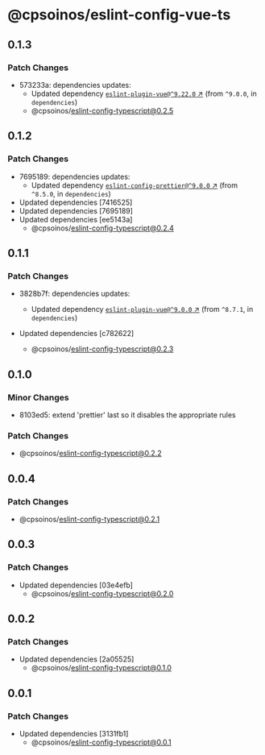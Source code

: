 # @cpsoinos/eslint-config-vue-ts

## 0.1.3

### Patch Changes

- 573233a: dependencies updates:
  - Updated dependency [`eslint-plugin-vue@^9.22.0` ↗︎](https://www.npmjs.com/package/eslint-plugin-vue/v/9.22.0) (from `^9.0.0`, in `dependencies`)
  - @cpsoinos/eslint-config-typescript@0.2.5

## 0.1.2

### Patch Changes

- 7695189: dependencies updates:
  - Updated dependency [`eslint-config-prettier@^9.0.0` ↗︎](https://www.npmjs.com/package/eslint-config-prettier/v/9.0.0) (from `^8.5.0`, in `dependencies`)
- Updated dependencies [7416525]
- Updated dependencies [7695189]
- Updated dependencies [ee5143a]
  - @cpsoinos/eslint-config-typescript@0.2.4

## 0.1.1

### Patch Changes

- 3828b7f: dependencies updates:

  - Updated dependency [`eslint-plugin-vue@^9.0.0` ↗︎](https://www.npmjs.com/package/eslint-plugin-vue/v/9.0.0) (from `^8.7.1`, in `dependencies`)

- Updated dependencies [c782622]
  - @cpsoinos/eslint-config-typescript@0.2.3

## 0.1.0

### Minor Changes

- 8103ed5: extend 'prettier' last so it disables the appropriate rules

### Patch Changes

- @cpsoinos/eslint-config-typescript@0.2.2

## 0.0.4

### Patch Changes

- @cpsoinos/eslint-config-typescript@0.2.1

## 0.0.3

### Patch Changes

- Updated dependencies [03e4efb]
  - @cpsoinos/eslint-config-typescript@0.2.0

## 0.0.2

### Patch Changes

- Updated dependencies [2a05525]
  - @cpsoinos/eslint-config-typescript@0.1.0

## 0.0.1

### Patch Changes

- Updated dependencies [3131fb1]
  - @cpsoinos/eslint-config-typescript@0.0.1
